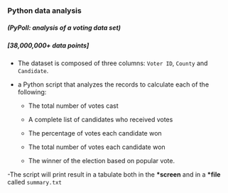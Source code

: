 ### Python data analysis 
##### (PyPoll: analysis of a voting data set) 
##### [38,000,000+ data points]

- The dataset is composed of three columns: `Voter ID`, `County` and `Candidate`.

- a Python script that analyzes the records to calculate each of the following:

  * The total number of votes cast

  * A complete list of candidates who received votes

  * The percentage of votes each candidate won

  * The total number of votes each candidate won

  * The winner of the election based on popular vote.

-The script will print result in a tabulate both in the __*screen__ and in a __*file__ called `summary.txt`
